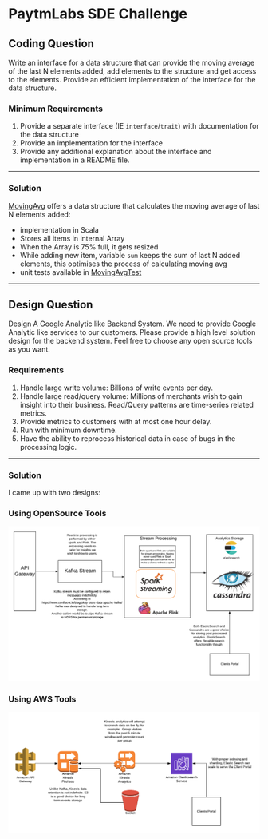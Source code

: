 # PaytmLabs SDE Challenge

## Coding Question

Write an interface for a data structure that can provide the moving average of the last N elements added, add elements to the structure and get access to the elements. Provide an efficient implementation of the interface for the data structure.

### Minimum Requirements

1. Provide a separate interface (IE `interface`/`trait`) with documentation for the data structure
2. Provide an implementation for the interface
3. Provide any additional explanation about the interface and implementation in a README file.

---

### Solution
[MovingAvg](moving_avg/src/main/scala/mz/MovingAvg.scala) offers a data structure that calculates the moving average of last N elements added:
- implementation in Scala
- Stores all items in internal Array
- When the Array is 75% full, it gets resized
- While adding new item, variable `sum` keeps the sum of last N added elements, this optimises the process of calculating moving avg 
- unit tests available in [MovingAvgTest](moving_avg/src/test/scala/MovingAvg.scala)
---
## Design Question

Design A Google Analytic like Backend System.
We need to provide Google Analytic like services to our customers. Please provide a high level solution design for the backend system. Feel free to choose any open source tools as you want.

### Requirements

1. Handle large write volume: Billions of write events per day.
2. Handle large read/query volume: Millions of merchants wish to gain insight into their business. Read/Query patterns are time-series related metrics.
3. Provide metrics to customers with at most one hour delay.
4. Run with minimum downtime.
5. Have the ability to reprocess historical data in case of bugs in the processing logic.

---
### Solution
I came up with two designs:


### Using OpenSource Tools
![Design 1](Paytm-challenge-opensource.png)


### Using AWS Tools

![Design 2](Paytm-challenge-aws.png)
